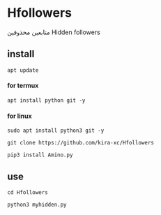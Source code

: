 # Hfollowers
متابعين محذوفين
Hidden followers
## install 
```
apt update
```
#### for termux 
```
apt install python git -y
```
#### for linux 
```
sudo apt install python3 git -y
```
```
git clone https://github.com/kira-xc/Hfollowers
```
```
pip3 install Amino.py
```
## use

```
cd Hfollowers
```
```
python3 myhidden.py

```
